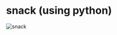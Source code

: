# snack (using python)
![snack](https://user-images.githubusercontent.com/78855349/112532034-5728c080-8dce-11eb-96cb-909f38d7d66a.gif)
